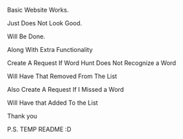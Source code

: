 Basic Website Works. 

Just Does Not Look Good.

Will Be Done. 

Along With Extra Functionality

Create A Request If Word Hunt Does Not Recognize a Word

Will Have That Removed From The List

Also Create A Request If I Missed a Word

Will Have that Added To the List

Thank you

P.S. TEMP README :D
